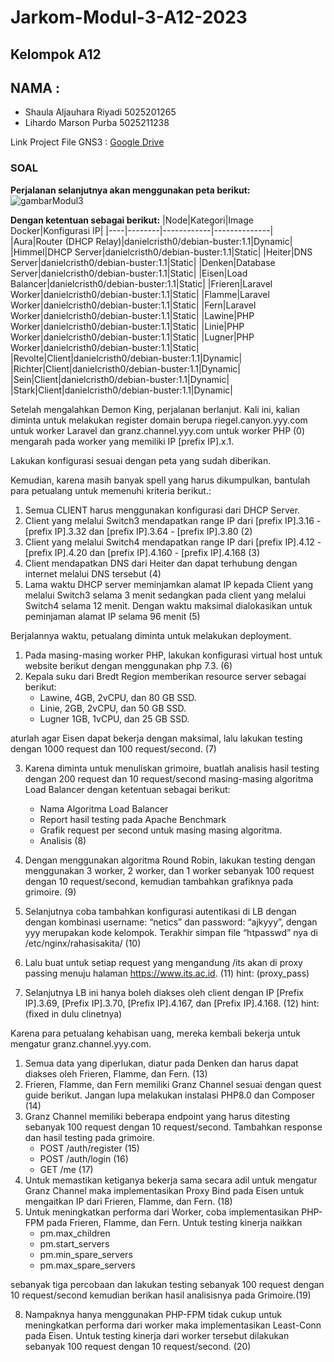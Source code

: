 # Jarkom-Modul-3-A12-2023
## Kelompok A12
## NAMA :
-	Shaula Aljauhara Riyadi 5025201265
-	Lihardo Marson Purba 5025211238

Link Project File GNS3 : [Google Drive]([https://drive.google.com/file/d/1qYOMEXRjm-oj1eiydeq2nt_Cq1JmGdXE/view?usp=sharing](https://drive.google.com/file/d/1HqHiiNFS-qm6wZEE60frbTISaiUCJ1Iw/view?usp=sharing))

### SOAL
**Perjalanan selanjutnya akan menggunakan peta berikut:**
![gambarModul3](https://github.com/ZhafranMZ/Jarkom-Modul-3-F11-2023/assets/114043452/44500189-4fca-4550-add7-f2a445ac7c53)

**Dengan ketentuan sebagai berikut:**
|Node|Kategori|Image Docker|Konfigurasi IP|
|----|--------|------------|--------------|
|Aura|Router (DHCP Relay)|danielcristh0/debian-buster:1.1|Dynamic|
|Himmel|DHCP Server|danielcristh0/debian-buster:1.1|Static|
|Heiter|DNS Server|danielcristh0/debian-buster:1.1|Static|
|Denken|Database Server|danielcristh0/debian-buster:1.1|Static|
|Eisen|Load Balancer|danielcristh0/debian-buster:1.1|Static|
|Frieren|Laravel Worker|danielcristh0/debian-buster:1.1|Static|
|Flamme|Laravel Worker|danielcristh0/debian-buster:1.1|Static|
|Fern|Laravel Worker|danielcristh0/debian-buster:1.1|Static|
|Lawine|PHP Worker|danielcristh0/debian-buster:1.1|Static|
|Linie|PHP Worker|danielcristh0/debian-buster:1.1|Static|
|Lugner|PHP Worker|danielcristh0/debian-buster:1.1|Static|
|Revolte|Client|danielcristh0/debian-buster:1.1|Dynamic|
|Richter|Client|danielcristh0/debian-buster:1.1|Dynamic|
|Sein|Client|danielcristh0/debian-buster:1.1|Dynamic|
|Stark|Client|danielcristh0/debian-buster:1.1|Dynamic|

Setelah mengalahkan Demon King, perjalanan berlanjut. Kali ini, kalian diminta untuk melakukan register domain berupa riegel.canyon.yyy.com untuk worker Laravel dan granz.channel.yyy.com untuk worker PHP (0) mengarah pada worker yang memiliki IP [prefix IP].x.1.

Lakukan konfigurasi sesuai dengan peta yang sudah diberikan.

Kemudian, karena masih banyak spell yang harus dikumpulkan, bantulah para petualang untuk memenuhi kriteria berikut.:
1. Semua CLIENT harus menggunakan konfigurasi dari DHCP Server.
2. Client yang melalui Switch3 mendapatkan range IP dari [prefix IP].3.16 - [prefix IP].3.32 dan [prefix IP].3.64 - [prefix IP].3.80 (2)
3. Client yang melalui Switch4 mendapatkan range IP dari [prefix IP].4.12 - [prefix IP].4.20 dan [prefix IP].4.160 - [prefix IP].4.168 (3)
4. Client mendapatkan DNS dari Heiter dan dapat terhubung dengan internet melalui DNS tersebut (4)
5. Lama waktu DHCP server meminjamkan alamat IP kepada Client yang melalui Switch3 selama 3 menit sedangkan pada client yang melalui Switch4 selama 12 menit. Dengan waktu maksimal dialokasikan untuk peminjaman alamat IP selama 96 menit (5)

Berjalannya waktu, petualang diminta untuk melakukan deployment.
1. Pada masing-masing worker PHP, lakukan konfigurasi virtual host untuk website berikut dengan menggunakan php 7.3. (6)
2. Kepala suku dari Bredt Region memberikan resource server sebagai berikut:
   - Lawine, 4GB, 2vCPU, dan 80 GB SSD.
   - Linie, 2GB, 2vCPU, dan 50 GB SSD.
   - Lugner 1GB, 1vCPU, dan 25 GB SSD.

aturlah agar Eisen dapat bekerja dengan maksimal, lalu lakukan testing dengan 1000 request dan 100 request/second. (7)

3. Karena diminta untuk menuliskan grimoire, buatlah analisis hasil testing dengan 200 request dan 10 request/second masing-masing algoritma Load Balancer dengan ketentuan sebagai berikut:
   - Nama Algoritma Load Balancer
   - Report hasil testing pada Apache Benchmark
   - Grafik request per second untuk masing masing algoritma.
   - Analisis (8)

4. Dengan menggunakan algoritma Round Robin, lakukan testing dengan menggunakan 3 worker, 2 worker, dan 1 worker sebanyak 100 request dengan 10 request/second, kemudian tambahkan grafiknya pada grimoire. (9)
5. Selanjutnya coba tambahkan konfigurasi autentikasi di LB dengan dengan kombinasi username: “netics” dan password: “ajkyyy”, dengan yyy merupakan kode kelompok. Terakhir simpan file “htpasswd” nya di /etc/nginx/rahasisakita/ (10)
6. Lalu buat untuk setiap request yang mengandung /its akan di proxy passing menuju halaman https://www.its.ac.id. (11) hint: (proxy_pass)
7. Selanjutnya LB ini hanya boleh diakses oleh client dengan IP [Prefix IP].3.69, [Prefix IP].3.70, [Prefix IP].4.167, dan [Prefix IP].4.168. (12) hint: (fixed in dulu clinetnya)

Karena para petualang kehabisan uang, mereka kembali bekerja untuk mengatur granz.channel.yyy.com.
1. Semua data yang diperlukan, diatur pada Denken dan harus dapat diakses oleh Frieren, Flamme, dan Fern. (13)
2. Frieren, Flamme, dan Fern memiliki Granz Channel sesuai dengan quest guide berikut. Jangan lupa melakukan instalasi PHP8.0 dan Composer (14)
3. Granz Channel memiliki beberapa endpoint yang harus ditesting sebanyak 100 request dengan 10 request/second. Tambahkan response dan hasil testing pada grimoire.
   - POST /auth/register (15)
   - POST /auth/login (16)
   - GET /me (17)
5. Untuk memastikan ketiganya bekerja sama secara adil untuk mengatur Granz Channel maka implementasikan Proxy Bind pada Eisen untuk mengaitkan IP dari Frieren, Flamme, dan Fern. (18)
6. Untuk meningkatkan performa dari Worker, coba implementasikan PHP-FPM pada Frieren, Flamme, dan Fern. Untuk testing kinerja naikkan
   - pm.max_children
   - pm.start_servers
   - pm.min_spare_servers
   - pm.max_spare_servers

sebanyak tiga percobaan dan lakukan testing sebanyak 100 request dengan 10 request/second kemudian berikan hasil analisisnya pada Grimoire.(19)

8. Nampaknya hanya menggunakan PHP-FPM tidak cukup untuk meningkatkan performa dari worker maka implementasikan Least-Conn pada Eisen. Untuk testing kinerja dari worker tersebut dilakukan sebanyak 100 request dengan 10 request/second. (20)


